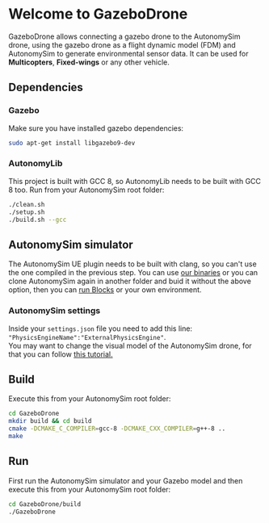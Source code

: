 # Welcome to GazeboDrone

GazeboDrone allows connecting a gazebo drone to the AutonomySim drone, using the gazebo drone as a flight dynamic model (FDM) and AutonomySim to generate environmental sensor data. It can be used for **Multicopters**, **Fixed-wings** or any other vehicle.

## Dependencies

### Gazebo

Make sure you have installed gazebo dependencies:

```bash
sudo apt-get install libgazebo9-dev
```

### AutonomyLib

This project is built with GCC 8, so AutonomyLib needs to be built with GCC 8 too. 
Run from your AutonomySim root folder:  

```bash
./clean.sh
./setup.sh
./build.sh --gcc
```

## AutonomySim simulator

The AutonomySim UE plugin needs to be built with clang, so you can't use the one compiled in the previous step. You can use [our binaries](https://github.com/nervosys/AutonomySim/releases) or you can clone AutonomySim again in another folder and buid it without the above option, then you can [run Blocks](build_linux.md#how-to-use-AutonomySim) or your own environment.

### AutonomySim settings

Inside your `settings.json` file you need to add this line:  
`"PhysicsEngineName":"ExternalPhysicsEngine"`.  
You may want to change the visual model of the AutonomySim drone, for that you can follow [this tutorial.](https://youtu.be/Bp86WiLUC80)

## Build 

Execute this from your AutonomySim root folder:

```bash
cd GazeboDrone
mkdir build && cd build
cmake -DCMAKE_C_COMPILER=gcc-8 -DCMAKE_CXX_COMPILER=g++-8 ..
make
```

## Run

First run the AutonomySim simulator and your Gazebo model and then execute this from your AutonomySim root folder:

```bash
cd GazeboDrone/build
./GazeboDrone
```
